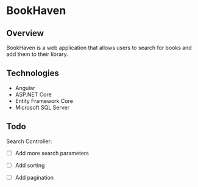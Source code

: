 # BookHaven

## Overview

BookHaven is a web application that allows users to search for books and add them to their library.

## Technologies

- Angular
- ASP.NET Core 
- Entity Framework Core
- Microsoft SQL Server


## Todo

Search Controller: 
- [ ] Add more search parameters
- [ ] Add sorting
- [ ] Add pagination


